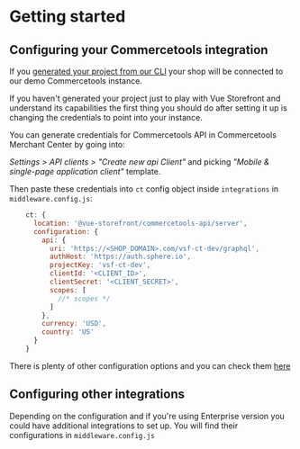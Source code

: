 # Getting started


## Configuring your Commercetools integration

If you [generated your project from our CLI](/general/getting-started.html) your shop will be connected to our demo Commercetools instance.

If you haven't generated your project just to play with Vue Storefront and understand its capabilities the first thing you should do after setting it up is changing the credentials to point into your instance.

You can generate credentials for Commercetools API in Commercetools Merchant Center by going into:

_Settings > API clients > "Create new api Client"_ and picking _"Mobile & single-page application client"_ template.

Then paste these credentials into `ct` config object inside `integrations` in `middleware.config.js`:

```js
    ct: {
      location: '@vue-storefront/commercetools-api/server',
      configuration: {
        api: {
          uri: 'https://<SHOP_DOMAIN>.com/vsf-ct-dev/graphql',
          authHost: 'https://auth.sphere.io',
          projectKey: 'vsf-ct-dev',
          clientId: '<CLIENT_ID>',
          clientSecret: '<CLIENT_SECRET>',
          scopes: [
            //* scopes */
          ]
        },
        currency: 'USD',
        country: 'US'
      }
    }
```

There is plenty of other configuration options and you can check them [here](./configuration.md)

## Configuring other integrations

Depending on the configuration and if you're using Enterprise version you could have additional integrations to set up. You will find their configurations in `middleware.config.js`
